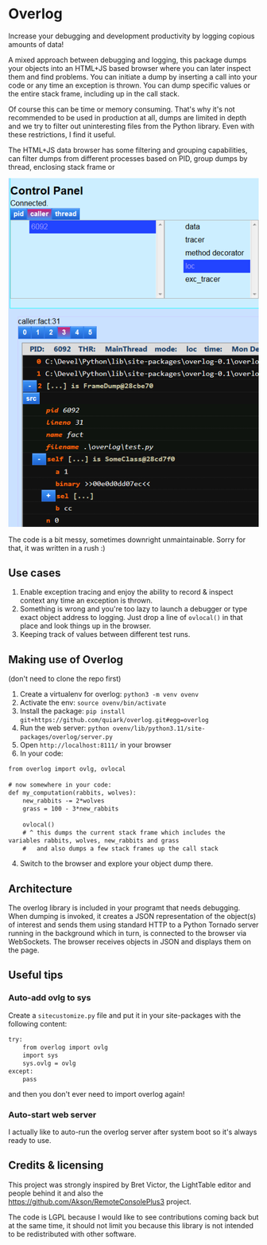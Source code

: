 Overlog
========

Increase your debugging and development productivity by logging copious amounts of data!

A mixed approach between debugging and logging, this package dumps your objects 
into an HTML+JS based browser where you can later inspect them and find problems.
You can initiate a dump by inserting a call into your code or any time an exception
is thrown. You can dump specific values or the entire stack frame, including up in the
call stack.

Of course this can be time or memory consuming. That's why it's not recommended to be used in production
at all, dumps are limited in depth and we try to filter out uninteresting files from
the Python library. Even with these restrictions, I find it useful.

The HTML+JS data browser has some filtering and grouping capabilities, can filter dumps
from different processes based on PID, group dumps by thread, enclosing stack frame or

![screenshot](https://raw.githubusercontent.com/Quiark/Overlog/master/doc/screenshot.png)

The code is a bit messy, sometimes downright unmaintainable. Sorry for that, it was written
in a rush :)

Use cases
---------

1. Enable exception tracing and enjoy the ability to record & inspect context any time
   an exception is thrown.
2. Something is wrong and you're too lazy to launch a debugger or type exact object
   address to logging. Just drop a line of `ovlocal()` in that place and look things
   up in the browser.
3. Keeping track of values between different test runs.



Making use of Overlog
---------------------

(don't need to clone the repo first)

1. Create a virtualenv for overlog: `python3 -m venv ovenv`
2. Activate the env: `source ovenv/bin/activate`
3. Install the package: `pip install git+https://github.com/quiark/overlog.git#egg=overlog`
2. Run the web server: `python ovenv/lib/python3.11/site-packages/overlog/server.py`
3. Open `http://localhost:8111/` in your browser
3. In your code:

```
from overlog import ovlg, ovlocal

# now somewhere in your code:
def my_computation(rabbits, wolves):
	new_rabbits -= 2*wolves
	grass = 100 - 3*new_rabbits

	ovlocal()
	# ^ this dumps the current stack frame which includes the variables rabbits, wolves, new_rabbits and grass
	#   and also dumps a few stack frames up the call stack

```
4. Switch to the browser and explore your object dump there.



Architecture
------------

The overlog library is included in your programt that needs debugging. When dumping
is invoked, it creates a JSON representation of the object(s) of interest and sends
them using standard HTTP to a Python Tornado server running in the background which
in turn, is connected to the browser via WebSockets. The browser receives objects in
JSON and displays them on the page.


Useful tips
-----------

### Auto-add ovlg to sys

Create a `sitecustomize.py` file and put it in your site-packages with the following
content:

```
try:
	from overlog import ovlg
	import sys
	sys.ovlg = ovlg
except:
	pass
```

and then you don't ever need to import overlog again!

### Auto-start web server

I actually like to auto-run the overlog server after system boot so it's always ready
to use.


Credits & licensing
-------------------

This project was strongly inspired by Bret Victor, the LightTable editor and people behind it
and also the https://github.com/Akson/RemoteConsolePlus3 project.

The code is LGPL because I would like to see contributions coming back but at the same
time, it should not limit you because this library is not intended to be redistributed
with other software.
